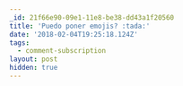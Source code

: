 ```yaml
---
_id: 21f66e90-09e1-11e8-be38-dd43a1f20560
title: 'Puedo poner emojis? :tada:'
date: '2018-02-04T19:25:18.124Z'
tags:
  - comment-subscription
layout: post
hidden: true
---
```

 
